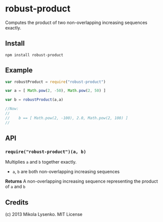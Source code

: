robust-product
==============
Computes the product of two non-overlapping increasing sequences exactly.

## Install

    npm install robust-product

## Example

```javascript
var robustProduct = require("robust-product")

var a = [ Math.pow(2, -50), Math.pow(2, 50) ]

var b = robustProduct(a,a)

//Now:
//
//    b == [ Math.pow(2, -100), 2.0, Math.pow(2, 100) ]
//
```

## API

### `require("robust-product")(a, b)`
Multiplies `a` and `b` together exactly.

* `a`, `b` are both non-overlapping increasing sequences

**Returns** A non-overlapping increasing sequence representing the product of `a` and `b`

## Credits
(c) 2013 Mikola Lysenko. MIT License